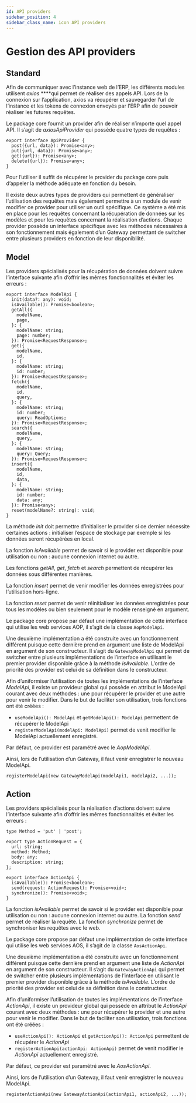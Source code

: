 ```yaml
---
id: API providers
sidebar_position: 4
sidebar_class_name: icon API providers
---
```


# Gestion des API providers

## Standard

Afin de communiquer avec l’instance web de l’ERP, les différents modules utilisent _axios_ \*\*\*\*qui permet de réaliser des appels API. Lors de la connexion sur l’application, axios va récupérer et sauvegarder l’url de l’instance et les tokens de connexion envoyés par l’ERP afin de pouvoir réaliser les futures requêtes.

Le package core fournit un provider afin de réaliser n’importe quel appel API. Il s’agit de _axiosApiProvider_ qui possède quatre types de requêtes :

```tsx
export interface ApiProvider {
  post({url, data}): Promise<any>;
  put({url, data}): Promise<any>;
  get({url}): Promise<any>;
  delete({url}): Promise<any>;
}
```

Pour l’utiliser il suffit de récupérer le provider du package core puis d’appeler la méthode adéquate en fonction du besoin.

Il existe deux autres types de providers qui permettent de généraliser l’utilisation des requêtes mais également permettre à un module de venir modifier ce provider pour utiliser un outil spécifique. Ce système a été mis en place pour les requêtes concernant la récupération de données sur les modèles et pour les requêtes concernant la réalisation d’actions. Chaque provider possède un interface spécifique avec les méthodes nécessaires à son fonctionnement mais également d’un Gateway permettant de switcher entre plusieurs providers en fonction de leur disponibilité.

## Model

Les providers spécialisés pour la récupération de données doivent suivre l’interface suivante afin d’offrir les mêmes fonctionnalités et éviter les erreurs :

```tsx
export interface ModelApi {
  init(data?: any): void;
  isAvailable(): Promise<boolean>;
  getAll({
    modelName,
    page,
  }: {
    modelName: string;
    page: number;
  }): Promise<RequestResponse>;
  get({
    modelName,
    id,
  }: {
    modelName: string;
    id: number;
  }): Promise<RequestResponse>;
  fetch({
    modelName,
    id,
    query,
  }: {
    modelName: string;
    id: number;
    query: ReadOptions;
  }): Promise<RequestResponse>;
  search({
    modelName,
    query,
  }: {
    modelName: string;
    query: Query;
  }): Promise<RequestResponse>;
  insert({
    modelName,
    id,
    data,
  }: {
    modelName: string;
    id: number;
    data: any;
  }): Promise<any>;
  reset(modelName?: string): void;
}
```

La méthode _init_ doit permettre d’initialiser le provider si ce dernier nécessite certaines actions : initialiser l’espace de stockage par exemple si les données seront récupérées en local.

La fonction _isAvailable_ permet de savoir si le provider est disponible pour utilisation ou non : aucune connexion internet ou autre.

Les fonctions _getAll_, _get_, _fetch_ et _search_ permettent de récupérer les données sous différentes manières.

La fonction _insert_ permet de venir modifier les données enregistrées pour l’utilisation hors-ligne.

La fonction _reset_ permet de venir réinitialiser les données enregistrées pour tous les modèles ou bien seulement pour le modèle renseigné en argument.

Le package core propose par défaut une implémentation de cette interface qui utilise les web services AOP, il s’agit de la classe `AopModelApi`.

Une deuxième implémentation a été construite avec un fonctionnement différent puisque cette dernière prend en argument une liste de ModelApi en argument de son constructeur. Il s’agit du `GatewayModelApi` qui permet de switcher entre plusieurs implémentations de l’interface en utilisant le premier provider disponible grâce à la méthode _isAvailable_. L’ordre de priorité des provider est celui de sa définition dans le constructeur.

Afin d’uniformiser l’utilisation de toutes les implémentations de l’interface _ModelApi_, il existe un provideur global qui possède en attribut le ModelApi courant avec deux méthodes : une pour récupérer le provider et une autre pour venir le modifier. Dans le but de faciliter son utilisation, trois fonctions ont été créées :

- `useModelApi(): ModelApi` et `getModelApi(): ModelApi` permettent de récupérer le ModelApi
- `registerModelApi(modelApi: ModelApi)` permet de venit modifier le ModelApi actuellement enregistré.

Par défaut, ce provider est paramétré avec le _AopModelApi_.

Ainsi, lors de l’utilisation d’un Gateway, il faut venir enregistrer le nouveau ModelApi.

```tsx
registerModelApi(new GatewayModelApi(modelApi1, modelApi2, ...));
```

## Action

Les providers spécialisés pour la réalisation d’actions doivent suivre l’interface suivante afin d’offrir les mêmes fonctionnalités et éviter les erreurs :

```tsx
type Method = 'put' | 'post';

export type ActionRequest = {
  url: string;
  method: Method;
  body: any;
  description: string;
};

export interface ActionApi {
  isAvailable(): Promise<boolean>;
  send(request: ActionRequest): Promise<void>;
  synchronize(): Promise<void>;
}
```

La fonction _isAvailable_ permet de savoir si le provider est disponible pour utilisation ou non : aucune connexion internet ou autre. La fonction _send_ permet de réaliser la requête. La fonction _synchronize_ permet de synchroniser les requêtes avec le web.

Le package core propose par défaut une implémentation de cette interface qui utilise les web services AOS, il s’agit de la classe `AosActionApi`.

Une deuxième implémentation a été construite avec un fonctionnement différent puisque cette dernière prend en argument une liste de _ActionApi_ en argument de son constructeur. Il s’agit du `GatewayActionApi` qui permet de switcher entre plusieurs implémentations de l’interface en utilisant le premier provider disponible grâce à la méthode _isAvailable_. L’ordre de priorité des provider est celui de sa définition dans le constructeur.

Afin d’uniformiser l’utilisation de toutes les implémentations de l’interface _ActionApi_, il existe un provideur global qui possède en attribut le _ActionApi_ courant avec deux méthodes : une pour récupérer le provider et une autre pour venir le modifier. Dans le but de faciliter son utilisation, trois fonctions ont été créées :

- `useActionApi(): ActionApi` et `getActionApi(): ActionApi` permettent de récupérer le _ActionApi_
- `registerActionApi(actionApi: ActionApi)` permet de venit modifier le _ActionApi_ actuellement enregistré.

Par défaut, ce provider est paramétré avec le _AosActionApi_.

Ainsi, lors de l’utilisation d’un Gateway, il faut venir enregistrer le nouveau ModelApi.

```tsx
registerActionApi(new GatewayActionApi(actionApi1, actionApi2, ...));
```
